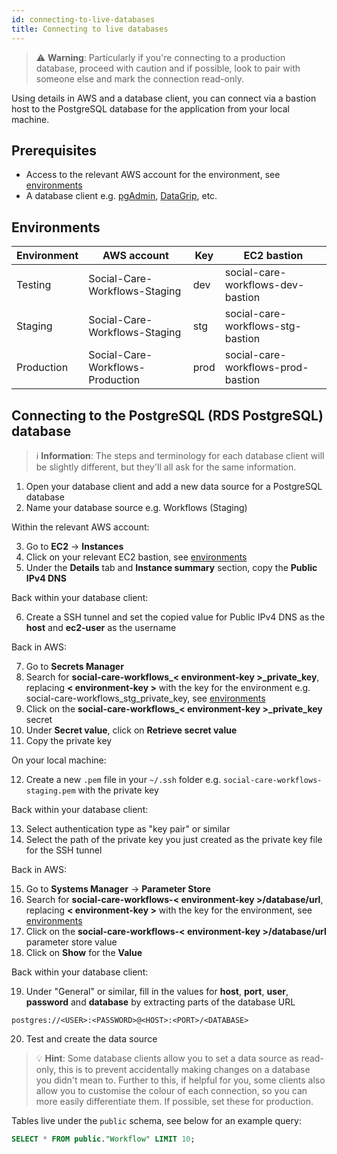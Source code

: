 ```yaml
---
id: connecting-to-live-databases
title: Connecting to live databases
---
```


> ⚠️ **Warning**: Particularly if you're connecting to a production database,
> proceed with caution and if possible, look to pair with someone else and mark
> the connection read-only.

Using details in AWS and a database client, you can connect via a bastion host
to the PostgreSQL database for the application from your local machine.

## Prerequisites

- Access to the relevant AWS account for the environment, see [environments](#environments)
- A database client e.g. [pgAdmin](https://www.pgadmin.org), [DataGrip](https://www.jetbrains.com/datagrip/), etc.

## Environments

| Environment | AWS account                      | Key  | EC2 bastion                        |
|-------------|----------------------------------|------|------------------------------------|
| Testing     | Social-Care-Workflows-Staging    | dev  | social-care-workflows-dev-bastion  |
| Staging     | Social-Care-Workflows-Staging    | stg  | social-care-workflows-stg-bastion  |
| Production  | Social-Care-Workflows-Production | prod | social-care-workflows-prod-bastion |

## Connecting to the PostgreSQL (RDS PostgreSQL) database

> ℹ️ **Information**: The steps and terminology for each database client will be
> slightly different, but they'll all ask for the same information.

1. Open your database client and add a new data source for a PostgreSQL database
2. Name your database source e.g. Workflows (Staging)

Within the relevant AWS account:

3. Go to **EC2** → **Instances**
4. Click on your relevant EC2 bastion, see [environments](#environments)
5. Under the **Details** tab and **Instance summary** section, copy the **Public IPv4 DNS**

Back within your database client:

6. Create a SSH tunnel and set the copied value for Public IPv4 DNS as the **host** and **ec2-user** as the username

Back in AWS:

7. Go to **Secrets Manager**
8. Search for **social-care-workflows_< environment-key >_private_key**, replacing **< environment-key >** with the key 
   for the environment e.g. social-care-workflows_stg_private_key, see [environments](#environments)
9. Click on the **social-care-workflows_< environment-key >_private_key** secret
10. Under **Secret value**, click on **Retrieve secret value**
11. Copy the private key

On your local machine:

12. Create a new `.pem` file in your `~/.ssh` folder e.g. `social-care-workflows-staging.pem` with the private key

Back within your database client:

13. Select authentication type as "key pair" or similar
14. Select the path of the private key you just created as the private key file for the SSH tunnel

Back in AWS:

15. Go to **Systems Manager** → **Parameter Store**
16. Search for **social-care-workflows-< environment-key >/database/url**, replacing **< environment-key >** with the key 
for the environment, see [environments](#environments)
17. Click on the **social-care-workflows-< environment-key >/database/url** parameter store value
18. Click on **Show** for the **Value**

Back within your database client:

19. Under "General" or similar, fill in the values for **host**, **port**, **user**, **password** and **database** by 
extracting parts of the database URL

```
postgres://<USER>:<PASSWORD>@<HOST>:<PORT>/<DATABASE>
```

20. Test and create the data source

> 💡 **Hint**: Some database clients allow you to set a data source as
> read-only, this is to prevent accidentally making changes on a database you
> didn't mean to. Further to this, if helpful for you, some clients also allow
> you to customise the colour of each connection, so you can more easily differentiate them. 
> If possible, set these for production.

Tables live under the `public` schema, see below for an example query:

```sql
SELECT * FROM public."Workflow" LIMIT 10;
```
